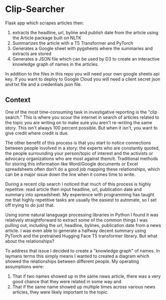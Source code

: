 # Clip-Searcher
Flask app which scrapes articles then: <ol>
  <li> extracts the headline, url, byline and publish date from the article using the Article package built on NLTK</li>
  <li>Summarizes the article  with a T5 Transformer and PyTorch</li>
  <li>Generates a Google sheet with pygsheets where the summaries and extracts are stored </li>
  <li>Generates a JSON file which can be used by D3 to create an interactive knowledge graph of names in the articles.</li>
</ol>
In addition to the files in this repo you will need your own google sheets api key. If you want to deploy to Google Cloud you will need a client secret json and txt file and a credentials json file.

## Context

One of the most time-consuming task in investigative reporting is the "clip search." This is where you scour the internet in search of articles related to the topic you are writing on to make sure you aren't re-writing the same story. This isn't always 100 percent possible. But when it isn't, you want to give credit where credit is due.

The other benefit of this process is that you start to notice connections between people involved in a story: the experts who are constantly quoted, the people surrounding your person/topic of interest and the activists or advocacy organizations who are most against them/it. Traditional methods for storing this information like Word/Google documents or Excel spreadsheets often don't do a good job mapping these relationships, which can be a major issue down the line when it comes time to write.

During a recent clip search I noticed that much of this process is highly repetitve: read article then input headline, url, publication date and summary into spreadsheet. My experience with programming has taught me that highly repetitive tasks are usually the easiest to automate, so I set off trying to do just that.

Using some natural lanaguage processing libraries in Python I found it was relatively straightforward to extract some of the common things I was pulling out, including the url, headline, bylines, publication date from a news article. I was even able to generate a halfway decent summary using PyTorch and the pretrained Hugging Face T5 transformer library. But what about the relationships?

To address that issue I decided to create a "knowledge graph" of names. In laymans terms this simply means I wanted to created a diagram which showed the relationships between different people. My operating assumptions were:
<ol>
    <li>That if two names showed up in the same news article, there was a very good chance that they were related in some way and</li>
    <li>That if the same name showed up multiple times across various news articles, they were likely important to the topic.</li>
</ol>
